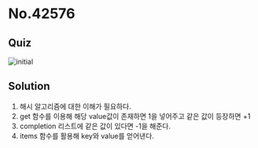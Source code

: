 # No.42576

## Quiz

![initial](https://user-images.githubusercontent.com/70942197/116091296-a456c580-a6df-11eb-8148-5fe058d73121.png)

## Solution

1. 해시 알고리즘에 대한 이해가 필요하다.
2. get 함수를 이용해 해당 value값이 존재하면 1을 넣어주고 같은 값이 등장하면 +1
3. completion 리스트에 같은 값이 있다면 -1을 해준다.
4. items 함수를 활용해 key와 value를 얻어낸다.
